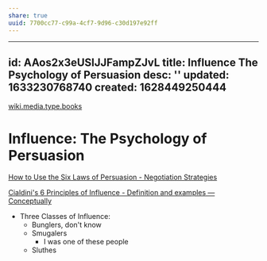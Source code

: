 ```yaml
---
share: true
uuid: 7700cc77-c99a-4cf7-9d96-c30d197e92ff
---
```

---
id: AAos2x3eUSIJJFampZJvL
title: Influence The Psychology of Persuasion
desc: ''
updated: 1633230768740
created: 1628449250444
---

[wiki.media.type.books](/a3a80e28-c537-4091-a06f-3d20f44ec6a2)
# Influence: The Psychology of Persuasion
[How to Use the Six Laws of Persuasion - Negotiation Strategies](https://www.pmi.org/learning/library/laws-concept-persuasion-negotiation-strategies-6516)

[Cialdini's 6 Principles of Influence - Definition and examples — Conceptually](https://conceptually.org/concepts/6-principles-of-influence/)

*   Three Classes of Influence:
    *   Bunglers, don't know
    *   Smugalers
        *   I was one of these people
    *   Sluthes
